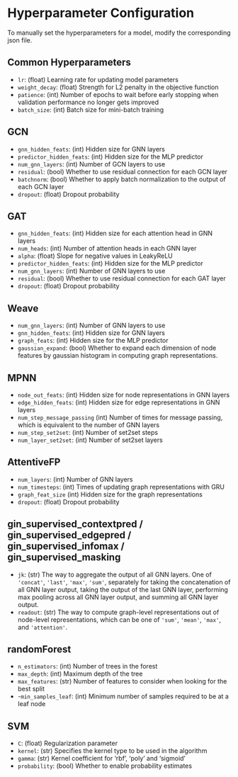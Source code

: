 # Hyperparameter Configuration

To manually set the hyperparameters for a model, modify the corresponding json file.

## Common Hyperparameters

- `lr`: (float) Learning rate for updating model parameters
- `weight_decay`: (float) Strength for L2 penalty in the objective function
- `patience`: (int) Number of epochs to wait before early stopping when validation performance no longer gets improved
- `batch_size`: (int) Batch size for mini-batch training

## GCN

- `gnn_hidden_feats`: (int) Hidden size for GNN layers
- `predictor_hidden_feats`: (int) Hidden size for the MLP predictor
- `num_gnn_layers`: (int) Number of GCN layers to use
- `residual`: (bool) Whether to use residual connection for each GCN layer
- `batchnorm`: (bool) Whether to apply batch normalization to the output of each GCN layer
- `dropout`: (float) Dropout probability

## GAT

- `gnn_hidden_feats`: (int) Hidden size for each attention head in GNN layers
- `num_heads`: (int) Number of attention heads in each GNN layer
- `alpha`: (float) Slope for negative values in LeakyReLU
- `predictor_hidden_feats`: (int) Hidden size for the MLP predictor
- `num_gnn_layers`: (int) Number of GNN layers to use
- `residual`: (bool) Whether to use residual connection for each GAT layer
- `dropout`: (float) Dropout probability

## Weave

- `num_gnn_layers`: (int) Number of GNN layers to use
- `gnn_hidden_feats`: (int) Hidden size for GNN layers
- `graph_feats`: (int) Hidden size for the MLP predictor
- `gaussian_expand`: (bool) Whether to expand each dimension of node features by 
gaussian histogram in computing graph representations.

## MPNN

- `node_out_feats`: (int) Hidden size for node representations in GNN layers
- `edge_hidden_feats`: (int) Hidden size for edge representations in GNN layers
- `num_step_message_passing` (int) Number of times for message passing, which is equivalent to the number of GNN layers
- `num_step_set2set`: (int) Number of set2set steps
- `num_layer_set2set`: (int) Number of set2set layers

## AttentiveFP

- `num_layers`: (int) Number of GNN layers
- `num_timesteps`: (int) Times of updating graph representations with GRU
- `graph_feat_size` (int) Hidden size for the graph representations
- `dropout`: (float) Dropout probability

## gin_supervised_contextpred / gin_supervised_edgepred / gin_supervised_infomax / gin_supervised_masking

- `jk`: (str) The way to aggregate the output of all GNN layers. One of `'concat'`, `'last'`, `'max'`, 
`'sum'`, separately for taking the concatenation of all GNN layer output, taking the output of the last 
GNN layer, performing max pooling across all GNN layer output, and summing all GNN layer output.
- `readout`: (str) The way to compute graph-level representations out of node-level representations, which 
can be one of `'sum'`, `'mean'`, `'max'`, and `'attention'`.

## randomForest

- `n_estimators`: (int) Number of trees in the forest
- `max_depth`: (int) Maximum depth of the tree
- `max_features`: (str) Number of features to consider when looking for the best split
- -`min_samples_leaf`: (int) Minimum number of samples required to be at a leaf node

## SVM

- `C`: (float) Regularization parameter
- `kernel`: (str) Specifies the kernel type to be used in the algorithm
- `gamma`: (str) Kernel coefficient for ‘rbf’, ‘poly’ and ‘sigmoid’
- `probability`: (bool) Whether to enable probability estimates